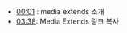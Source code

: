 
- [00:01](https://www.youtube.com/watch?v=4JaRoKofYwo#t=1.797098) : media extends 소개
- [03:38](https://www.youtube.com/watch?v=4JaRoKofYwo#t=218.80458893515015): Media Extends 링크 복사

